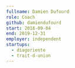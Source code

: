 ```yaml
---
fullname: Damien Dufourd
role: Coach
github: damiendufourd
start: 2018-09-04
end: 2019-12-31
employer: independent
startups:
  - diagoriente
  - trait-d-union
---
```

